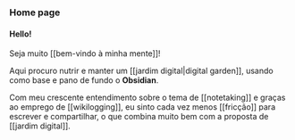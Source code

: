 ### Home page

#### Hello!

Seja muito [[bem-vindo à minha mente]]!

Aqui procuro nutrir e manter um [[jardim digital|digital garden]], usando como base e pano de fundo o **Obsidian**. 

Com meu crescente entendimento sobre o tema de [[notetaking]] e graças ao emprego de [[wikilogging]], eu sinto cada vez menos [[fricção]] para escrever e compartilhar, o que combina muito bem com a proposta de [[jardim digital]].

